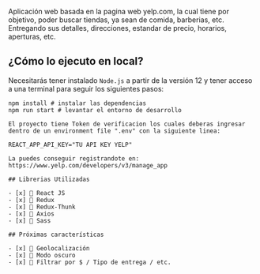 Aplicación web basada en la pagina web yelp.com, la cual tiene por objetivo, poder buscar tiendas, ya sean de comida, barberias, etc. Entregando sus detalles, direcciones, estandar de precio, horarios, aperturas, etc.

## ¿Cómo lo ejecuto en local?

Necesitarás tener instalado `Node.js` a partir de la versión 12 y tener acceso a una terminal para seguir los siguientes pasos:

```
npm install # instalar las dependencias
npm run start # levantar el entorno de desarrollo

El proyecto tiene Token de verificacion los cuales deberas ingresar dentro de un environment file ".env" con la siguiente linea:

REACT_APP_API_KEY="TU API KEY YELP"

La puedes conseguir registrandote en: https://www.yelp.com/developers/v3/manage_app

## Librerias Utilizadas

- [x] 🔹 React JS
- [x] 🔹 Redux
- [x] 🔹 Redux-Thunk
- [x] 🔹 Axios
- [x] 🔹 Sass

## Próximas características

- [x] 🔹 Geolocalización
- [x] 🔹 Modo oscuro
- [x] 🔹 Filtrar por $ / Tipo de entrega / etc.